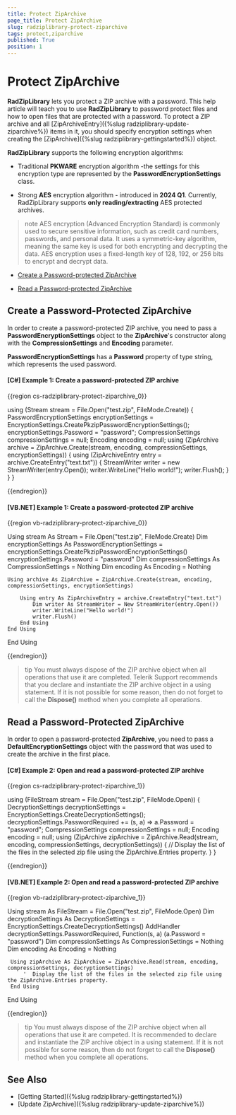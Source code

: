 ```yaml
---
title: Protect ZipArchive
page_title: Protect ZipArchive
slug: radziplibrary-protect-ziparchive
tags: protect,ziparchive
published: True
position: 1
---
```


# Protect ZipArchive

__RadZipLibrary__ lets you protect a ZIP archive with a password. This help article will teach you to use __RadZipLibrary__ to password protect files and how to open files that are protected with a password. To protect a ZIP archive and all [ZipArchiveEntry]({%slug radziplibrary-update-ziparchive%}) items in it, you should specify encryption settings when creating the [ZipArchive]({%slug radziplibrary-gettingstarted%}) object.     

__RadZipLibrary__ supports the following encryption algorithms:

* Traditional **PKWARE** encryption algorithm -the settings for this encryption type are represented by the **PasswordEncryptionSettings** class.

*  Strong **AES** encryption algorithm - introduced in **2024 Q1**. Currently, RadZipLibrary supports **only reading/extracting** AES protected archives.  

>note AES encryption (Advanced Encryption Standard) is commonly used to secure sensitive information, such as credit card numbers, passwords, and personal data. It uses a symmetric-key algorithm, meaning the same key is used for both encrypting and decrypting the data. AES encryption uses a fixed-length key of 128, 192, or 256 bits to encrypt and decrypt data.

* [Create a Password-protected ZipArchive](#create-a-password-protected-ziparchive)

* [Read a Password-protected ZipArchive](#read-a-password-protected-ziparchive)

## Create a Password-Protected ZipArchive

In order to create a password-protected ZIP archive, you need to pass a **PasswordEncryptionSettings** object to the __ZipArchive__'s constructor along with the **CompressionSettings** and **Encoding** parameter.
        
**PasswordEncryptionSettings** has a __Password__ property of type string, which represents the used password.
 
#### __[C#] Example 1: Create a password-protected ZIP archive__

{{region cs-radziplibrary-protect-ziparchive_0}}
	            
using (Stream stream = File.Open("test.zip", FileMode.Create))
{
    PasswordEncryptionSettings encryptionSettings =  EncryptionSettings.CreatePkzipPasswordEncryptionSettings();
    encryptionSettings.Password = "password"; 
    CompressionSettings compressionSettings = null;
    Encoding encoding = null;
    using (ZipArchive archive = ZipArchive.Create(stream, encoding, compressionSettings, encryptionSettings))
    {
        using (ZipArchiveEntry entry = archive.CreateEntry("text.txt"))
        {
            StreamWriter writer = new StreamWriter(entry.Open());
            writer.WriteLine("Hello world!");
            writer.Flush();
        }
    }
}

{{endregion}}


#### __[VB.NET] Example 1: Create a password-protected ZIP archive__

{{region vb-radziplibrary-protect-ziparchive_0}}

Using stream As Stream = File.Open("test.zip", FileMode.Create)
    Dim encryptionSettings As PasswordEncryptionSettings = encryptionSettings.CreatePkzipPasswordEncryptionSettings()
    encryptionSettings.Password = "password"
    Dim compressionSettings As CompressionSettings = Nothing
    Dim encoding As Encoding = Nothing

    Using archive As ZipArchive = ZipArchive.Create(stream, encoding, compressionSettings, encryptionSettings)

        Using entry As ZipArchiveEntry = archive.CreateEntry("text.txt")
            Dim writer As StreamWriter = New StreamWriter(entry.Open())
            writer.WriteLine("Hello world!")
            writer.Flush()
        End Using
    End Using
End Using

{{endregion}}


>tip You must always dispose of the ZIP archive object when all operations that use it are completed. Telerik Support recommends that you declare and instantiate the ZIP archive object in a using statement. If it is not possible for some reason, then do not forget to call the __Dispose()__ method when you complete all operations.
          
## Read a Password-Protected ZipArchive

In order to open a password-protected __ZipArchive__, you need to pass a __DefaultEncryptionSettings__ object with the password that was used to create the archive in the first place.
                

#### __[C#] Example 2: Open and read a password-protected ZIP archive__

{{region cs-radziplibrary-protect-ziparchive_1}}
	    
using (FileStream stream = File.Open("test.zip", FileMode.Open))
{ 
    DecryptionSettings decryptionSettings = EncryptionSettings.CreateDecryptionSettings();
    decryptionSettings.PasswordRequired += (s, a) => a.Password = "password";
    CompressionSettings compressionSettings = null;
    Encoding encoding = null;
    using (ZipArchive zipArchive = ZipArchive.Read(stream, encoding, compressionSettings, decryptionSettings))
    {
        // Display the list of the files in the selected zip file using the ZipArchive.Entries property. 
    }
}

{{endregion}}

#### __[VB.NET] Example 2: Open and read a password-protected ZIP archive__

{{region vb-radziplibrary-protect-ziparchive_1}}
	
 Using stream As FileStream = File.Open("test.zip", FileMode.Open)
     Dim decryptionSettings As DecryptionSettings = EncryptionSettings.CreateDecryptionSettings()
     AddHandler decryptionSettings.PasswordRequired, Function(s, a) (a.Password = "password")
     Dim compressionSettings As CompressionSettings = Nothing
     Dim encoding As Encoding = Nothing

     Using zipArchive As ZipArchive = ZipArchive.Read(stream, encoding, compressionSettings, decryptionSettings)
         '  Display the list of the files in the selected zip file using the ZipArchive.Entries property. 
     End Using
 End Using

{{endregion}}

>tip You must always dispose of the ZIP archive object when all operations that use it are competed. It is recommended to declare and instantiate the ZIP archive object in a using statement. If it is not possible for some reason, then do not forget to call the __Dispose()__ method when you complete all operations.
          
## See Also

 * [Getting Started]({%slug radziplibrary-gettingstarted%})
 * [Update ZipArchive]({%slug radziplibrary-update-ziparchive%})
